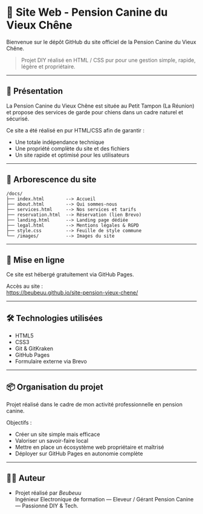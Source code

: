 
# 🐾 Site Web - Pension Canine du Vieux Chêne

Bienvenue sur le dépôt GitHub du site officiel de la Pension Canine du Vieux Chêne.

> Projet DIY réalisé en HTML / CSS pur pour une gestion simple, rapide, légère et propriétaire.

---

## 🌿 Présentation

La Pension Canine du Vieux Chêne est située au Petit Tampon (La Réunion) et propose des services de garde pour chiens dans un cadre naturel et sécurisé.

Ce site a été réalisé en pur HTML/CSS afin de garantir :
- Une totale indépendance technique
- Une propriété complète du site et des fichiers
- Un site rapide et optimisé pour les utilisateurs

---

## 📁 Arborescence du site

```
/docs/
├── index.html        --> Accueil
├── about.html        --> Qui sommes-nous
├── services.html     --> Nos services et tarifs
├── reservation.html  --> Réservation (lien Brevo)
├── landing.html      --> Landing page dédiée
├── legal.html        --> Mentions légales & RGPD
├── style.css         --> Feuille de style commune
└── /images/          --> Images du site
```

---

## 🚀 Mise en ligne

Ce site est hébergé gratuitement via GitHub Pages.

Accès au site :  
https://beubeuu.github.io/site-pension-vieux-chene/

---

## 🛠️ Technologies utilisées

- HTML5
- CSS3
- Git & GitKraken
- GitHub Pages
- Formulaire externe via Brevo

---

## 📦 Organisation du projet

Projet réalisé dans le cadre de mon activité professionnelle en pension canine.

Objectifs :
- Créer un site simple mais efficace
- Valoriser un savoir-faire local
- Mettre en place un écosystème web propriétaire et maîtrisé
- Déployer sur GitHub Pages en autonomie complète

---

## 👨‍💻 Auteur

- Projet réalisé par *Beubeuu*  
Ingénieur Electronique de formation — Eleveur / Gérant Pension Canine — Passionné DIY & Tech.
